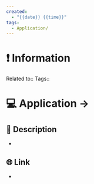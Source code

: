 ```yaml
---
created:
  - "{{date}} {{time}}"
tags:
  - Application/
---
```



# ❗ Information
Related to:: 
Tags:: 

# 💻 Application -> 

## 🧾 Description
- 
## 🌐 Link
- 